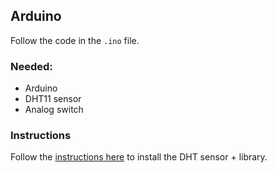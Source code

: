 ## Arduino

Follow the code in the `.ino` file.

### Needed:

- Arduino
- DHT11 sensor
- Analog switch

### Instructions

Follow the [instructions here](http://www.circuitbasics.com/how-to-set-up-the-dht11-humidity-sensor-on-an-arduino/) to install the DHT sensor + library.
